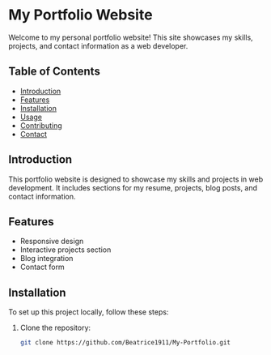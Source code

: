 # My Portfolio Website

Welcome to my personal portfolio website! This site showcases my skills, projects, and contact information as a web developer.

## Table of Contents
- [Introduction](#introduction)
- [Features](#features)
- [Installation](#installation)
- [Usage](#usage)
- [Contributing](#contributing)
- [Contact](#contact)

## Introduction
This portfolio website is designed to showcase my skills and projects in web development. It includes sections for my resume, projects, blog posts, and contact information.

## Features
- Responsive design
- Interactive projects section
- Blog integration
- Contact form

## Installation
To set up this project locally, follow these steps:

1. Clone the repository:
   ```bash
   git clone https://github.com/Beatrice1911/My-Portfolio.git
